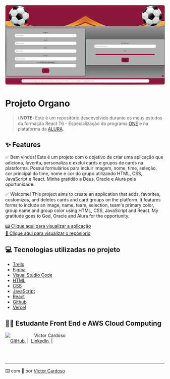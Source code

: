 <p align="center">
<img 
    src="public/imgs/img-organo.png"
    width="800"
    style="border: 1px solid grey; border-radius:5px"
/>
</p>

# Projeto Organo

 > ℹ️ **NOTE:** Este é um repositório desenvolvido durante os meus estudos da formação React T6 - Especialização do programa [ONE](https://www.oracle.com/br/education/oracle-next-education/) e na plataforma da [ALURA](https://www.alura.com.br/).

## ✨ Features
✅ Bem vindos! Este é um projeto com o objetivo de criar uma aplicação que adiciona, favorita, personaliza e exclui cards e grupos de cards na plataforma. Possui formulários para incluir imagem, nome, time, seleção, cor principal do time, nome e cor do grupo utilizando HTML, CSS, JavaScript e React. Minha gratidão a Deus, Oracle e Alura pela oportunidade.

✅ Welcome! This project aims to create an application that adds, favorites, customizes, and deletes cards and card groups on the platform. It features forms to include an image, name, team, selection, team's primary color, group name and group color using HTML, CSS, JavaScript and React. My gratitude goes to God, Oracle and Alura for the opportunity.

<a href="https://project-organo-alura-latam.vercel.app/" title="View Project now"> 📟 Clique aqui para visualizar a aplicação</a><br/>
<a href="https://github.com/VictorSamuraiWol/project-organo-alura-latam" title="View Repository now"> 📜 Clique aqui para visualizar o reposiório</a>

## 💻 Tecnologias utilizadas no projeto

- [Trello](https://trello.com/) 
- [Figma](https://www.figma.com/)
- [Visual Studio Code](https://code.visualstudio.com/)
- [HTML](https://html.com/) 
- [CSS](https://www.w3.org/Style/CSS/Overview.en.html)
- [JavaScript](https://www.javascript.com/)
- [React](https://react.dev/)
- [Github](https://github.com/)
- [Vercel](https://vercel.com/)

## 👨‍💻 Estudante Front End e AWS Cloud Computing

<p>
    <img 
      align=left 
      margin=10 
      width=80 
      src="https://github.com/VictorSamuraiWol.png"
    />
    <p>&nbsp&nbsp&nbspVictor Cardoso<br>
    &nbsp&nbsp&nbsp
    <a 
        href="https://github.com/VictorSamuraiWol">
        GitHub
    </a>
    &nbsp;|&nbsp;
    <a 
        href="https://www.linkedin.com/in/victor-cardoso-cloud-front/">
        LinkedIn
    </a>
    &nbsp;|&nbsp;
    </p>
</p>
<br/><br/>

---

⌨️ com 💚 por [Victor Cardoso](https://github.com/VictorSamuraiWol)